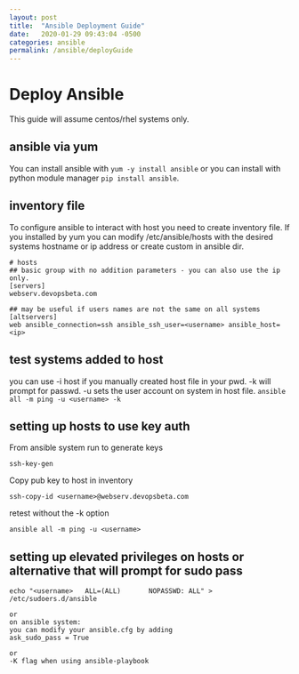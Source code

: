 ```yaml
---
layout: post
title:  "Ansible Deployment Guide"
date:   2020-01-29 09:43:04 -0500
categories: ansible
permalink: /ansible/deployGuide
---
```


# Deploy Ansible
This guide will assume centos/rhel systems only.

## ansible via yum
You can install ansible with `yum -y install ansible` or you can install with python module manager `pip install ansible`.

## inventory file
To configure ansible to interact with host you need to create inventory file. If you installed by yum you can modify /etc/ansible/hosts with the desired systems hostname or ip address or create custom in ansible dir.
```
# hosts
## basic group with no addition parameters - you can also use the ip only.
[servers]
webserv.devopsbeta.com

## may be useful if users names are not the same on all systems
[altservers]
web ansible_connection=ssh ansible_ssh_user=<username> ansible_host=<ip>
```
## test systems added to host
you can use -i host if you manually created host file in your pwd. -k will prompt for passwd. -u sets the user account on system in host file.
`ansible all -m ping -u <username> -k`

## setting up hosts to use key auth
From ansible system run to generate keys
```
ssh-key-gen
```
Copy pub key to host in inventory
```
ssh-copy-id <username>@webserv.devopsbeta.com
```
retest without the -k option
```
ansible all -m ping -u <username>
```

## setting up elevated privileges on hosts or alternative that will prompt for sudo pass
```
echo "<username>   ALL=(ALL)       NOPASSWD: ALL" > /etc/sudoers.d/ansible

or 
on ansible system: 
you can modify your ansible.cfg by adding 
ask_sudo_pass = True

or 
-K flag when using ansible-playbook 
```
  
